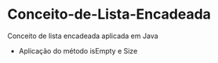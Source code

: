 # Conceito-de-Lista-Encadeada
Conceito de lista encadeada aplicada em Java
- Aplicação do método isEmpty e Size
